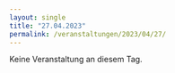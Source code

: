 ```yaml
---
layout: single
title: "27.04.2023"
permalink: /veranstaltungen/2023/04/27/
---
```


Keine Veranstaltung an diesem Tag.
